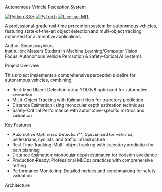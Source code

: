  Autonomous Vehicle Perception System

[![Python 3.8+](https://img.shields.io/badge/python-3.8+-blue.svg)](https://www.python.org/downloads/)
[![PyTorch](https://img.shields.io/badge/PyTorch-2.0+-red.svg)](https://pytorch.org/)
[![License: MIT](https://img.shields.io/badge/License-MIT-yellow.svg)](https://opensource.org/licenses/MIT)

A professional-grade real-time perception system for autonomous vehicles, featuring state-of-the-art object detection and multi-object tracking optimized for automotive applications.

Author: Sinanzwayinkosi  
Institution: Masters Student in Machine Learning/Computer Vision  
Focus: Autonomous Vehicle Perception & Safety-Critical AI Systems

 Project Overview

This project implements a comprehensive perception pipeline for autonomous vehicles, combining:

- Real-time Object Detection using YOLOv8 optimized for automotive scenarios
- Multi-Object Tracking with Kalman filters for trajectory prediction
- Distance Estimation using monocular depth estimation techniques
- Safety-Critical Performance with automotive-specific metrics and validation

Key Features

- Automotive-Optimized Detection**: Specialized for vehicles, pedestrians, cyclists, and traffic infrastructure
- Real-Time Tracking: Multi-object tracking with trajectory prediction for path planning
- Distance Estimation: Monocular depth estimation for collision avoidance
- Production-Ready: Professional MLOps practices with comprehensive testing
- Performance Monitoring: Detailed metrics and benchmarking for safety validation

Architecture

